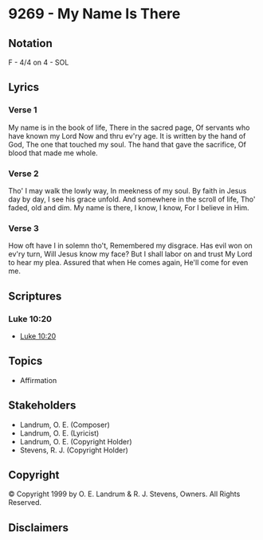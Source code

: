 # 9269 - My Name Is There

## Notation

F - 4/4 on 4 - SOL

## Lyrics

### Verse 1

My name is in the book of life, There in the sacred page, Of servants who have known my Lord Now and thru ev'ry age. It is written by the hand of God, The one that touched my soul. The hand that gave the sacrifice, Of blood that made me whole.

### Verse 2

Tho' I may walk the lowly way, In meekness of my soul. By faith in Jesus day by day, I see his grace unfold. And somewhere in the scroll of life, Tho' faded, old and dim. My name is there, I know, I know, For I believe in Him.

### Verse 3

How oft  have I in solemn tho't, Remembered my disgrace. Has evil won on ev'ry turn, Will Jesus know my face? But I shall labor on and trust My Lord to hear my plea. Assured that when He comes again, He'll come for even me.


## Scriptures

### Luke 10:20

- [Luke 10:20](https://www.biblegateway.com/passage/?search=Luke%2010%3A20)


## Topics

- Affirmation

## Stakeholders

- Landrum, O. E. (Composer)
- Landrum, O. E. (Lyricist)
- Landrum, O. E. (Copyright Holder)
- Stevens, R. J. (Copyright Holder)

## Copyright

© Copyright 1999 by O. E. Landrum & R. J. Stevens, Owners. All Rights Reserved.


## Disclaimers


